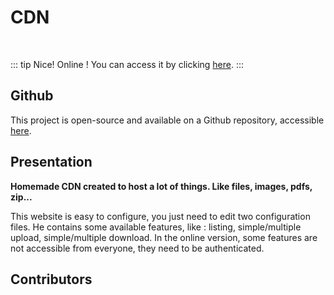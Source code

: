 <script setup>
import { VPTeamMembers } from 'vitepress/theme'

const additionalsMembers = [
	{
        avatar: 'https://github.com/Vladimir9595.png',
        name: 'Vladimir Sacchetto',
        title: 'Contributor',
        links: [
          { icon: 'github', link: 'https://github.com/Vladimir9595' }
        ]
	}
]

const members = [
	...additionalsMembers,
  {
		avatar: "https://github.com/AlxisHenry.png",
		name: "Alexis Henry",
		title: "Contributor",
		links: [
			{ icon: "github", link: "https://github.com/Alxishenry" },
			{
				icon: "linkedin",
				link: "https://www.linkedin.com/in/alexishenry03",
			},
  	],
  },
];

</script>

# CDN <Badge type="tip" text="v1.2.1" />

<br>

::: tip Nice!
Online ! You can access it by clicking [here](https://cdn.alexishenry.eu).
:::

## Github

This project is open-source and available on a Github repository, accessible [here](https://github.com/AlxisHenry/cdn.alexishenry.eu).

## Presentation

**Homemade CDN created to host a lot of things. Like files, images, pdfs, zip...**

This website is easy to configure, you just need to edit two configuration files. He contains some available features, like : listing, simple/multiple upload, simple/multiple download.
In the online version, some features are not accessible from everyone, they need to be authenticated.

## Contributors

<VPTeamMembers size="medium" :members="members" />
